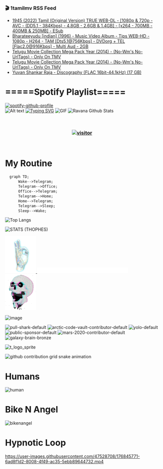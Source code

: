 ### 🎬 1tamilmv RSS Feed

<!-- BLOG-POST-LIST:START -->
- [1945 &lpar;2022&rpar; Tamil &lpar;Original Version&rpar; TRUE WEB-DL - [1080p &amp; 720p - AVC - &lpar;DD5.1 - 384Kbps&rpar; - 4.8GB - 2.6GB &amp; 1.4GB] - [x264 - 700MB - 400MB &amp; 250MB] - ESub](https://www.1tamilmv.space/index.php?/forums/topic/164903-1945-2022-tamil-original-version%C2%A0true-web-dl-1080p-720p-avc-dd51-384kbps-48gb-26gb-14gb-x264-700mb-400mb-250mb-esub/&do=findComment&comment=329647)
- [Bharateeyudu [indian] &lpar;1996&rpar; - Music Video Album - Tips WEB-HD - 1080p - H264 - TAM [Dts5.1@756Kbps] - DVDorg + TEL [Flac2.0@916Kbps] - Multi Aud - 2GB](https://www.1tamilmv.space/index.php?/forums/topic/164912-bharateeyudu-indian-1996-music-video-album-tips-web-hd-1080p-h264-tam-dts51756kbps-dvdorg-tel-flac20916kbps-multi-aud-2gb/&do=findComment&comment=329646)
- [Telugu Movie Collection Mega Pack Year &lpar;2014&rpar; - &lpar;No-Wm&#39;s No-UrlTags&rpar; - Only On TMV](https://www.1tamilmv.space/index.php?/forums/topic/93702-telugu-movie-collection-mega-pack-year-2014-no-wms-no-urltags-%C2%A0only-on-tmv/&do=findComment&comment=329645)
- [Telugu Movie Collection Mega Pack Year &lpar;2014&rpar; - &lpar;No-Wm&#39;s No-UrlTags&rpar; - Only On TMV](https://www.1tamilmv.space/index.php?/forums/topic/93702-telugu-movie-collection-mega-pack-year-2014-no-wms-no-urltags-%C2%A0only-on-tmv/&do=findComment&comment=329644)
- [Yuvan Shankar Raja - Discography &lpar;FLAC 16bit-44.1kHz&rpar; &lpar;17 GB&rpar;](https://www.1tamilmv.space/index.php?/forums/topic/152628-yuvan-shankar-raja-discography-flac-16bit-441khz-17-gb/&do=findComment&comment=329643)
<!-- BLOG-POST-LIST:END -->

# =====Spotify Playlist=====
[![spotify-github-profile](https://spotify-github-profile.vercel.app/api/view?uid=31rfzgmuvvewegdlxvlev4ynz4vu&cover_image=true&theme=default&bar_color=53b14f&bar_color_cover=true)](https://ravana69.github.io/rss)
</br>
![Alt text](https://spotify-recently-played-readme.vercel.app/api?user=31rfzgmuvvewegdlxvlev4ynz4vu)
[![Typing SVG](https://readme-typing-svg.herokuapp.com?color=%2336BCF7&center=true&vCenter=true&multiline=true&height=81&lines=I+AM+RAVANA;CONTACT+ME+ON+TELEGRAM%3A+%40R4V4N4)](https://git.io/typing-svg)
<img align="centre" height="400px" width="490px" alt="GIF" src="https://github.com/ravana69/ravana69/blob/master/rvm.gif" />
![Ravana Github Stats](https://github-readme-stats.vercel.app/api?username=ravana69&&show_icons=true&theme=radical)

<br />
<h3 align="center"> <a href="https://t.me/r4v4n4"><img src="https://profile-counter.glitch.me/ravana69/count.svg" alt="visitor" width="600"></a> </h3>
</br>

<H1>My Routine</H1>

```mermaid
  graph TD;
      Wake-->Telegram;
      Telegram-->Office;
      Office-->Telegram;
      Telegram-->Home;
      Home-->Telegram;
      Telegram-->Sleep;
      Sleep-->Wake;
```
![Top Langs](https://github-readme-stats.vercel.app/api/top-langs/?username=ravana69&&show_icons=true&theme=radical)

![STATS (THOPHES)](https://github-profile-trophy.vercel.app/?username=ravana69&theme=gruvbox&margin-w=10&margin-h=15&column=8)
<br />
<p align="left">
    <a href="#">
        <img width="20%" src="./assets/images/hand.gif" alt="" />
    </a>
    <a href="#">
        <img width="59%" src="./assets/images/spacer.png" alt="" >
    </a>
    <a href="#">
        <img width="20%" src="./assets/images/skull.gif" alt="" />
    </a>
</p>


![image](https://user-images.githubusercontent.com/47528708/175298537-0623dc00-7b1a-4ec1-b5b1-71768763a234.png)

<img width="148" alt="pull-shark-default" src="https://user-images.githubusercontent.com/47528708/176419715-70981865-4dc6-489a-8a1a-06842db67b15.gif"> <img width="148" alt="arctic-code-vault-contributor-default" src="https://user-images.githubusercontent.com/47528708/175267501-e1fbbb8f-c2b2-4882-b865-2ac4debef26c.png"> <img width="148" alt="yolo-default" src="https://user-images.githubusercontent.com/47528708/175267654-281a1880-1129-4b7b-bf2f-de5dd2bc5afa.png"> <img width="148" alt="public-sponsor-default" src="https://user-images.githubusercontent.com/47528708/175268448-2e78cc75-fb25-4d76-bd22-7df520446b45.png"> <img width="148" alt="mars-2020-contributor-default" src="https://user-images.githubusercontent.com/47528708/175268475-de6d987a-3be9-4353-86a5-23b422559355.png"> <img width="148" alt="galaxy-brain-bronze" src="https://user-images.githubusercontent.com/47528708/176419717-e2fdca8b-0fdc-47dd-9511-a7ff52178a33.gif">

![t_logo_sprite](https://user-images.githubusercontent.com/47528708/175293007-21ff1792-1fca-4be3-bcae-12fdc3aa414f.svg)

![github contribution grid snake animation](https://raw.githubusercontent.com/ravana69/ravana69/output/github-contribution-grid-snake-dark.svg#gh-dark-mode-only)

# Humans
<img width="170" alt="human" src="https://user-images.githubusercontent.com/47528708/176413829-c142d478-1c96-4c3c-a2a4-2dd35374c335.gif">

# Bike N Angel
<img width="170" alt="bikenangel" src="https://user-images.githubusercontent.com/47528708/176616968-3a44f91e-8016-477c-9bb5-c4689a1adbee.gif">

# Hypnotic Loop

https://user-images.githubusercontent.com/47528708/176845771-6ad8f1d2-8008-4f49-ac35-5ebb89644732.mp4



